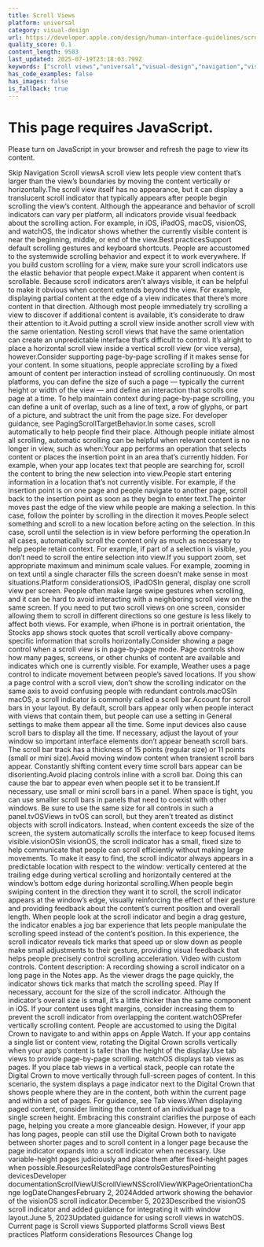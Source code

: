 ```yaml
---
title: Scroll Views
platform: universal
category: visual-design
url: https://developer.apple.com/design/human-interface-guidelines/scroll-views
quality_score: 0.1
content_length: 9503
last_updated: 2025-07-19T23:18:03.799Z
keywords: ["scroll views","universal","visual-design","navigation","visual","feedback","gestures","interface","selection","controls","layout","input","system","design"]
has_code_examples: false
has_images: false
is_fallback: true
---
```


# This page requires JavaScript.

Please turn on JavaScript in your browser and refresh the page to view its content.

Skip Navigation Scroll viewsA scroll view lets people view content that’s larger than the view’s boundaries by moving the content vertically or horizontally.The scroll view itself has no appearance, but it can display a translucent scroll indicator that typically appears after people begin scrolling the view’s content. Although the appearance and behavior of scroll indicators can vary per platform, all indicators provide visual feedback about the scrolling action. For example, in iOS, iPadOS, macOS, visionOS, and watchOS, the indicator shows whether the currently visible content is near the beginning, middle, or end of the view.Best practicesSupport default scrolling gestures and keyboard shortcuts. People are accustomed to the systemwide scrolling behavior and expect it to work everywhere. If you build custom scrolling for a view, make sure your scroll indicators use the elastic behavior that people expect.Make it apparent when content is scrollable. Because scroll indicators aren’t always visible, it can be helpful to make it obvious when content extends beyond the view. For example, displaying partial content at the edge of a view indicates that there’s more content in that direction. Although most people immediately try scrolling a view to discover if additional content is available, it’s considerate to draw their attention to it.Avoid putting a scroll view inside another scroll view with the same orientation. Nesting scroll views that have the same orientation can create an unpredictable interface that’s difficult to control. It’s alright to place a horizontal scroll view inside a vertical scroll view (or vice versa), however.Consider supporting page-by-page scrolling if it makes sense for your content. In some situations, people appreciate scrolling by a fixed amount of content per interaction instead of scrolling continuously. On most platforms, you can define the size of such a page — typically the current height or width of the view — and define an interaction that scrolls one page at a time. To help maintain context during page-by-page scrolling, you can define a unit of overlap, such as a line of text, a row of glyphs, or part of a picture, and subtract the unit from the page size. For developer guidance, see PagingScrollTargetBehavior.In some cases, scroll automatically to help people find their place. Although people initiate almost all scrolling, automatic scrolling can be helpful when relevant content is no longer in view, such as when:Your app performs an operation that selects content or places the insertion point in an area that’s currently hidden. For example, when your app locates text that people are searching for, scroll the content to bring the new selection into view.People start entering information in a location that’s not currently visible. For example, if the insertion point is on one page and people navigate to another page, scroll back to the insertion point as soon as they begin to enter text.The pointer moves past the edge of the view while people are making a selection. In this case, follow the pointer by scrolling in the direction it moves.People select something and scroll to a new location before acting on the selection. In this case, scroll until the selection is in view before performing the operation.In all cases, automatically scroll the content only as much as necessary to help people retain context. For example, if part of a selection is visible, you don’t need to scroll the entire selection into view.If you support zoom, set appropriate maximum and minimum scale values. For example, zooming in on text until a single character fills the screen doesn’t make sense in most situations.Platform considerationsiOS, iPadOSIn general, display one scroll view per screen. People often make large swipe gestures when scrolling, and it can be hard to avoid interacting with a neighboring scroll view on the same screen. If you need to put two scroll views on one screen, consider allowing them to scroll in different directions so one gesture is less likely to affect both views. For example, when iPhone is in portrait orientation, the Stocks app shows stock quotes that scroll vertically above company-specific information that scrolls horizontally.Consider showing a page control when a scroll view is in page-by-page mode. Page controls show how many pages, screens, or other chunks of content are available and indicates which one is currently visible. For example, Weather uses a page control to indicate movement between people’s saved locations. If you show a page control with a scroll view, don’t show the scrolling indicator on the same axis to avoid confusing people with redundant controls.macOSIn macOS, a scroll indicator is commonly called a scroll bar.Account for scroll bars in your layout. By default, scroll bars appear only when people interact with views that contain them, but people can use a setting in General settings to make them appear all the time. Some input devices also cause scroll bars to display all the time. If necessary, adjust the layout of your window so important interface elements don’t appear beneath scroll bars. The scroll bar track has a thickness of 15 points (regular size) or 11 points (small or mini size).Avoid moving window content when transient scroll bars appear. Constantly shifting content every time scroll bars appear can be disorienting.Avoid placing controls inline with a scroll bar. Doing this can cause the bar to appear even when people set it to be transient.If necessary, use small or mini scroll bars in a panel. When space is tight, you can use smaller scroll bars in panels that need to coexist with other windows. Be sure to use the same size for all controls in such a panel.tvOSViews in tvOS can scroll, but they aren’t treated as distinct objects with scroll indicators. Instead, when content exceeds the size of the screen, the system automatically scrolls the interface to keep focused items visible.visionOSIn visionOS, the scroll indicator has a small, fixed size to help communicate that people can scroll efficiently without making large movements. To make it easy to find, the scroll indicator always appears in a predictable location with respect to the window: vertically centered at the trailing edge during vertical scrolling and horizontally centered at the window’s bottom edge during horizontal scrolling.When people begin swiping content in the direction they want it to scroll, the scroll indicator appears at the window’s edge, visually reinforcing the effect of their gesture and providing feedback about the content’s current position and overall length. When people look at the scroll indicator and begin a drag gesture, the indicator enables a jog bar experience that lets people manipulate the scrolling speed instead of the content’s position. In this experience, the scroll indicator reveals tick marks that speed up or slow down as people make small adjustments to their gesture, providing visual feedback that helps people precisely control scrolling acceleration. Video with custom controls. Content description: A recording showing a scroll indicator on a long page in the Notes app. As the viewer drags the page quickly, the indicator shows tick marks that match the scrolling speed. Play If necessary, account for the size of the scroll indicator. Although the indicator’s overall size is small, it’s a little thicker than the same component in iOS. If your content uses tight margins, consider increasing them to prevent the scroll indicator from overlapping the content.watchOSPrefer vertically scrolling content. People are accustomed to using the Digital Crown to navigate to and within apps on Apple Watch. If your app contains a single list or content view, rotating the Digital Crown scrolls vertically when your app’s content is taller than the height of the display.Use tab views to provide page-by-page scrolling. watchOS displays tab views as pages. If you place tab views in a vertical stack, people can rotate the Digital Crown to move vertically through full-screen pages of content. In this scenario, the system displays a page indicator next to the Digital Crown that shows people where they are in the content, both within the current page and within a set of pages. For guidance, see Tab views.When displaying paged content, consider limiting the content of an individual page to a single screen height. Embracing this constraint clarifies the purpose of each page, helping you create a more glanceable design. However, if your app has long pages, people can still use the Digital Crown both to navigate between shorter pages and to scroll content in a longer page because the page indicator expands into a scroll indicator when necessary. Use variable-height pages judiciously and place them after fixed-height pages when possible.ResourcesRelatedPage controlsGesturesPointing devicesDeveloper documentationScrollViewUIScrollViewNSScrollViewWKPageOrientationChange logDateChangesFebruary 2, 2024Added artwork showing the behavior of the visionOS scroll indicator.December 5, 2023Described the visionOS scroll indicator and added guidance for integrating it with window layout.June 5, 2023Updated guidance for using scroll views in watchOS. Current page is Scroll views Supported platforms Scroll views Best practices Platform considerations Resources Change log